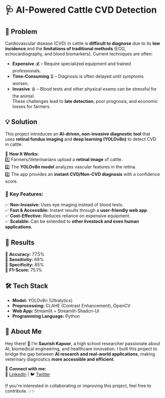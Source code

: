 # 🩺 AI-Powered Cattle CVD Detection  

## 🚨 Problem  
Cardiovascular disease (CVD) in cattle is **difficult to diagnose** due to its **low incidence** and the **limitations of traditional methods** (ECG, echocardiography, and blood biomarkers). Current techniques are often:  
- **Expensive** 💰 – Require specialized equipment and trained professionals.  
- **Time-Consuming** ⏳ – Diagnosis is often delayed until symptoms worsen.  
- **Invasive** 🩸 – Blood tests and other physical exams can be stressful for the animal.  
These challenges lead to **late detection**, poor prognosis, and economic losses for farmers.  

## 💡 Solution  
This project introduces an **AI-driven, non-invasive diagnostic tool** that uses **retinal fundus imaging** and **deep learning (YOLOv8n)** to detect CVD in cattle.  

🔹 **How It Works:**  
1️⃣ Farmers/Veterinarians upload a **retinal image** of cattle.  
2️⃣ The **YOLOv8n model** analyzes vascular features in the retina.  
3️⃣ The app provides an **instant CVD/Non-CVD diagnosis** with a confidence score.  

### 🎯 Key Features:  
✅ **Non-Invasive:** Uses eye imaging instead of blood tests.  
✅ **Fast & Accessible:** Instant results through a **user-friendly web app**.  
✅ **Cost-Effective:** Reduces reliance on expensive equipment.  
✅ **Scalable:** Can be extended to **other livestock and even human applications**.  

## 📌 Results  
🔹 **Accuracy:** 77.5%  
🔹 **Sensitivity:** 69%  
🔹 **Specificity:** 85%  
🔹 **F1-Score:** 75.1%  

## 🛠️ Tech Stack  
- **Model:** YOLOv8n (Ultralytics)  
- **Preprocessing:** CLAHE (Contrast Enhancement), OpenCV  
- **Web App:** Streamlit + Streamlit-Shadcn-UI  
- **Programming Language:** Python  

## 👤 About Me  
Hey there! 👋 I’m **Saurish Kapoor**, a high school researcher passionate about AI, biomedical engineering, and healthcare innovation. I built this project to bridge the gap between **AI research and real-world applications**, making veterinary diagnostics **more accessible and efficient**.  

🔗 **Connect with me:**  
📩 [LinkedIn](https://www.linkedin.com/in/saurishkapoor) | 🐦 [Twitter](https://x.com/_saurish)  

If you're interested in collaborating or improving this project, feel free to contribute. 💡✨  
